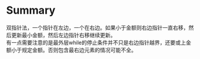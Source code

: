 # Summary
双指针法，一个指针在左边，一个在右边。如果小于金额则右边指针一直右移，然后更新最小金额，然后左边指针右移继续更新。  
有一点需要注意的是最外层while的停止条件并不只是右边指针越界，还要或上金额小于规定金额。否则包含最右边元素的情况可能不全。